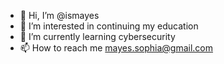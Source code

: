 - 👋 Hi, I’m @ismayes
- 👀 I’m interested in continuing my education
- 🌱 I’m currently learning cybersecurity 
- 📫 How to reach me mayes.sophia@gmail.com

<!---
ismayes/ismayes is a ✨ special ✨ repository because its `README.md` (this file) appears on your GitHub profile.
You can click the Preview link to take a look at your changes.
--->
